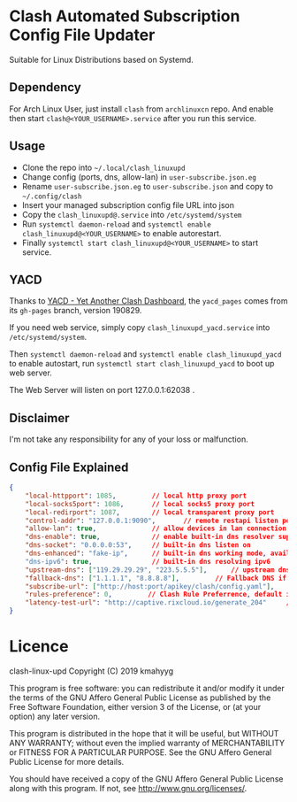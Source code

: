 # Clash Automated Subscription Config File Updater

Suitable for Linux Distributions based on Systemd.

## Dependency

For Arch Linux User, just install `clash` from `archlinuxcn` repo. And enable then start `clash@<YOUR_USERNAME>.service` after you run this service.

## Usage

- Clone the repo into `~/.local/clash_linuxupd`
- Change config (ports, dns, allow-lan) in `user-subscribe.json.eg`
- Rename `user-subscribe.json.eg` to `user-subscribe.json` and copy to `~/.config/clash`
- Insert your managed subscription config file URL into json
- Copy the `clash_linuxupd@.service` into `/etc/systemd/system`
- Run `systemctl daemon-reload` and `systemctl enable clash_linuxupd@<YOUR_USERNAME>` to enable autorestart.
- Finally `systemctl start clash_linuxupd@<YOUR_USERNAME>` to start service.

## YACD

Thanks to [YACD - Yet Another Clash Dashboard](https://github.com/haishanh/yacd), the `yacd_pages` comes from its `gh-pages` branch, version 190829.

If you need web service, simply copy `clash_linuxupd_yacd.service` into `/etc/systemd/system`.

Then `systemctl daemon-reload` and `systemctl enable clash_linuxupd_yacd` to enable autostart, run `systemctl start clash_linuxupd_yacd` to boot up web server.

The Web Server will listen on port 127.0.0.1:62038 .

## Disclaimer

I'm not take any responsibility for any of your loss or malfunction.

## Config File Explained

```json
{
    "local-httpport": 1085,         // local http proxy port
    "local-socks5port": 1086,       // local socks5 proxy port
    "local-redirport": 1087,        // local transparent proxy port
    "control-addr": "127.0.0.1:9090",       // remote restapi listen port
    "allow-lan": true,              // allow devices in lan connection
    "dns-enable": true,             // enable built-in dns resolver support
    "dns-socket": "0.0.0.0:53",     // built-in dns listen on
    "dns-enhanced": "fake-ip",      // built-in dns working mode, available: fake-ip / redir-host
    "dns-ipv6": true,               // built-in dns resolving ipv6
    "upstream-dns": ["119.29.29.29", "223.5.5.5"],      // upstream dns address, support protocol: pure ip (Traditional UDP) , tls:// (DoT), https:// (DoH EndPoint),  tcp:// (Fallback DNS, concurrent processing),
    "fallback-dns": ["1.1.1.1", "8.8.8.8"],         // Fallback DNS if GEOIP is not CN
    "subscribe-url": ["http://host:port/apikey/clash/config.yaml"],      // Your Subscription URL
    "rules-preference": 0,         // Clash Rule Preferrence, default is the rules comes with your first subscription URL, start from 0
    "latency-test-url": "http://captive.rixcloud.io/generate_204"     // Clash for Windows Specific Latency Test URL
}
```

# Licence

 clash-linux-upd
 Copyright (C) 2019  kmahyyg
 
 This program is free software: you can redistribute it and/or modify
 it under the terms of the GNU Affero General Public License as published by
 the Free Software Foundation, either version 3 of the License, or
 (at your option) any later version.
 
 This program is distributed in the hope that it will be useful,
 but WITHOUT ANY WARRANTY; without even the implied warranty of
 MERCHANTABILITY or FITNESS FOR A PARTICULAR PURPOSE.  See the
 GNU Affero General Public License for more details.
 
 You should have received a copy of the GNU Affero General Public License
 along with this program.  If not, see <http://www.gnu.org/licenses/>.

